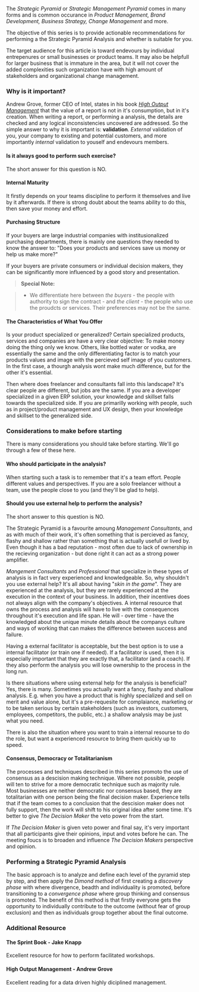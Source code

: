 The *Strategic Pyramid* or *Strategic Management Pyramid* comes in many forms and is common occurance in *Product Management, Brand Development, Business Strategy, Change Management* and more. 

The objective of this series is to provide actionable recommendations for performing a the  Strategic Pyramid Analysis and whether is suitable for you. 

The target audience for this article is toward endevours by individual entrepenures or small businesses or product teams. It may also be helpfull for larger business that is immature in the area, but it will not cover the added complexities such organization have with high amount of stakeholders and organizational change management. 

### Why is it important?
Andrew Grove, former CEO of Intel, states in his book [*High Output Management*](https://www.goodreads.com/book/show/324750.High_Output_Management) that the value of a report is not in it's consumption, but in it's creation. When writing a report, or performing a analysis, the details are checked and any logical inconsistencies uncovered are addressed. So the simple answer to why it is important is: **validation**. *External* validation of you, your company to existing and potential customers, and more importantly *internal* validation to youself and endevours members.

#### Is it always good to perform such exercise?
The short answer for this question is NO. 

#### Internal Maturity
It firstly depends on your teams discipline to perform it themselves and live by it afterwards. If there is strong doubt about the teams ability to do this, then save your money and effort. 

#### Purchasing Structure
If your buyers are large industrial companies with institusionalized purchasing departments, there is mainly one questions they needed to know the answer to: "Does your products and services save us money or help us make more?"

If your buyers are private consumers or individual decision makers, they can be significantly more influenced by a good story and presentation. 

> **Special Note:** 

> * We differentiate here between *the buyers* - the people with authority to sign the contract - and *the client* - the people who use the proudcts or services. Their preferences may not be the same.

#### The Characteristics of What You Offer
Is your product specialized or generalized? Certain specialized products, services and companies are have a very clear objective: To make money doing the thing only we know. Others, like bottled water or vodka, are essentially the same and the only differentiating factor is to match your products values and image with the percieved self image of you customers. In the first case, a thourgh analysis wont make much difference, but for the other it's essential.

Then where does freelancer and consultants fall into this landscape? It's clear people are different, but jobs are the same. If you are a developer specialized in a given ERP solution, your knowledge and skillset falls towards the specialized side. If you are primarilly working with people, such as in project/product management and UX design, then your knowledge and skillset to the generalized side.

### Considerations to make before starting

There is many considerations you should take before starting. We'll go through a few of these here.

#### Who should participate in the analysis?

When starting such a task is to remember that it's a team effort. People different values and perspectives. If you are a solo freelancer without a team, use the people close to you (and they'll be glad to help).


#### Should you use external help to perform the analysis?
The short answer to this question is NO. 

The Strategic Pyramid is a favourite amoung *Management Consultants*, and as with much of their work, it's often something that is percieved as fancy, flashy and shallow rather than something that is actually usefull or lived by. Even though it has a bad reputation - most often due to lack of ownership in the recieving organization - but done right it can act as a strong power amplifier.

*Mangement Consultants* and *Professional* that specialize in these types of analysis is in fact very experienced and knowledgeable. So, why shouldn't you use external help? It's all about having "*skin in the game*". They are experienced at the analysis, but they are rarely experienced at the execution in the context of your business. In addition, their incentives does not always align with the company's objectives. A internal resource that owns the process and analysis will have to live with the consequences throughout it's execution and life span. He will - over time - have the knowledged about the unique minute details about the companys culture and ways of working that can makes the difference between success and failure.

Having a external facilitator is acceptable, but the best option is to use a internal facilitator (or train one if needed). If a facilitator is used, then it is especially important that they are exactly that, a facilitator (and a coach). If they also perform the analysis you will lose ownership to the process in the long run.

Is there situations where using external help for the analysis is beneficial? Yes, there is many. Sometimes you actually want a fancy, flashy and shallow analysis. E.g. when you have a product that is highly specialized and sell on merit and value alone, but it's a pre-requesite for complaiance, marketing or to be taken serious by certain stakeholders (such as investors, customers, employees, competitors, the public, etc.) a shallow analysis may be just what you need.

There is also the situation where you want to train a internal resourse to do the role, but want a experienced resource to bring them quickly up to speed. 

#### Consensus, Democracy or Totalitarianism
The processes and techniques described in this series promoto the use of consensus as a descision making technique. Where not possible, people will ten to strive for a more democratic technique such as majority rule. Most businesses are neither democratic nor consensus based, they are totalitarian with one person being the final decision maker. Experience tells that if the team comes to a conclusion that the descision maker does not fully support, then the work will shift to his original idea after some time. It's better to give *The Decision Maker* the veto power from the start. 

If *The Decision Maker* is given veto power and final say, it's very important that all participants give their opinions, input and votes before he can. The meeting foucs is to broaden and influence *The Decision Makers* perspective and opinion.

### Performing a Strategic Pyramid Analysis
The basic approach is to analyze and define each level of the pyramid step by step, and then apply the *Dimond method* of first creating a *discovery phase* with where divergence, beadth and individuality is promoted, before transitioning to a *convergence phase* where group thinking and consensus is promoted. The benefit of this method is that firstly everyone gets the opportunity to individually contribute to the outcome (without fear of group exclusion) and then as individuals group together about the final outcome.



### Additional Resource

#### The Sprint Book - Jake Knapp
Excellent resource for how to perform facilitated workshops. 

#### High Output Management - Andrew Grove
Excellent reading for a data driven highly diciplined management.


